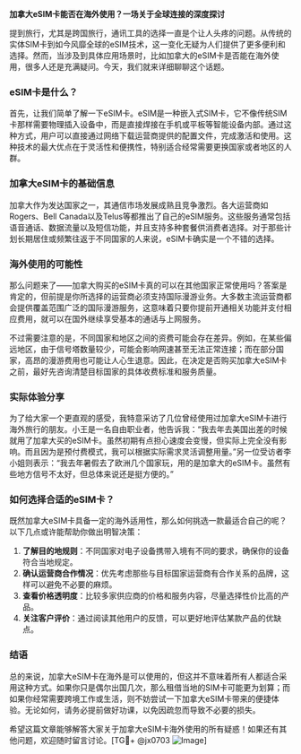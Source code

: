 **加拿大eSIM卡能否在海外使用？一场关于全球连接的深度探讨**

提到旅行，尤其是跨国旅行，通讯工具的选择一直是个让人头疼的问题。从传统的实体SIM卡到如今风靡全球的eSIM技术，这一变化无疑为人们提供了更多便利和选择。然而，当涉及到具体应用场景时，比如加拿大的eSIM卡是否能在海外使用，很多人还是充满疑问。今天，我们就来详细聊聊这个话题。

### eSIM卡是什么？

首先，让我们简单了解一下eSIM卡。eSIM是一种嵌入式SIM卡，它不像传统SIM卡那样需要物理插入设备中，而是直接焊接在手机或平板等智能设备内部。通过这种方式，用户可以直接通过网络下载运营商提供的配置文件，完成激活和使用。这种技术的最大优点在于灵活性和便携性，特别适合经常需要更换国家或者地区的人群。

### 加拿大eSIM卡的基础信息

加拿大作为发达国家之一，其通信市场发展成熟且竞争激烈。各大运营商如Rogers、Bell Canada以及Telus等都推出了自己的eSIM服务。这些服务通常包括语音通话、数据流量以及短信功能，并且支持多种套餐供消费者选择。对于那些计划长期居住或频繁往返于不同国家的人来说，eSIM卡确实是一个不错的选择。

### 海外使用的可能性

那么问题来了——加拿大购买的eSIM卡真的可以在其他国家正常使用吗？答案是肯定的，但前提是你所选择的运营商必须支持国际漫游业务。大多数主流运营商都会提供覆盖范围广泛的国际漫游服务，这意味着只要你提前开通相关功能并支付相应费用，就可以在国外继续享受基本的通话与上网服务。

不过需要注意的是，不同国家和地区之间的资费可能会存在差异。例如，在某些偏远地区，由于信号塔数量较少，可能会影响网速甚至无法正常连接；而在部分国家，高昂的漫游费用也可能让人心生退意。因此，在决定是否购买加拿大eSIM卡之前，最好先咨询清楚目标国家的具体收费标准和服务质量。

### 实际体验分享

为了给大家一个更直观的感受，我特意采访了几位曾经使用过加拿大eSIM卡进行海外旅行的朋友。小王是一名自由职业者，他告诉我：“我去年去美国出差的时候就用了加拿大买的eSIM卡。虽然初期有点担心速度会变慢，但实际上完全没有影响。而且因为是预付费模式，我可以根据实际需求灵活调整用量。”另一位受访者李小姐则表示：“我去年暑假去了欧洲几个国家玩，用的是加拿大的eSIM卡。虽然有些地方信号不太好，但总体来说还是挺方便的。”

### 如何选择合适的eSIM卡？

既然加拿大eSIM卡具备一定的海外适用性，那么如何挑选一款最适合自己的呢？以下几点或许能帮助你做出明智决策：

1. **了解目的地规则**：不同国家对电子设备携带入境有不同的要求，确保你的设备符合当地规定。
2. **确认运营商合作情况**：优先考虑那些与目标国家运营商有合作关系的品牌，这样可以避免不必要的麻烦。
3. **查看价格透明度**：比较多家供应商的价格和服务内容，尽量选择性价比高的产品。
4. **关注客户评价**：通过阅读其他用户的反馈，可以更好地评估某款产品的优缺点。

### 结语

总的来说，加拿大eSIM卡在海外是可以使用的，但这并不意味着所有人都适合采用这种方式。如果你只是偶尔出国几次，那么租借当地的SIM卡可能更为划算；而如果你经常需要跨境工作或生活，则不妨尝试一下加拿大eSIM卡带来的便捷体验。无论如何，请务必提前做好功课，以免因疏忽而导致不必要的损失。

希望这篇文章能够解答大家关于加拿大eSIM卡海外使用的所有疑惑！如果还有其他问题，欢迎随时留言讨论。[TG💪+ @jx0703 ![Image](https://github.com/user-attachments/assets/dbca1d08-cadb-493c-b0ec-ad6f7a83f270)]